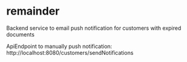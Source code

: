 # remainder
Backend service to email push notification for customers with expired documents


ApiEndpoint to manually push notification:
http://localhost:8080/customers/sendNotifications
